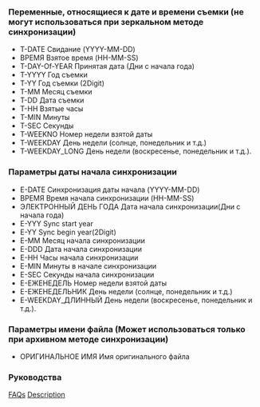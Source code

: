 ### Переменные, относящиеся к дате и времени съемки (не могут использоваться при зеркальном методе синхронизации)

- T-DATE 
Свидание (YYYY-MM-DD)
- ВРЕМЯ
Взятое время (HH-MM-SS)
- T-DAY-Of-YEAR
Принятая дата (Дни с начала года)
- T-YYYY
Год съемки
- T-YY
Год съемки (2Digit)
- T-MM
Месяц съемки
- T-DD
Дата съемки
- T-HH
Взятые часы
- T-MIN
Минуты
- T-SEC
Секунды
- T-WEEKNO
Номер недели взятой даты
- T-WEEKDAY
День недели (солнце, понедельник и т.д.)
- T-WEEKDAY_LONG
День недели (воскресенье, понедельник и т.д.).

### Параметры даты начала синхронизации

- E-DATE
Синхронизация даты начала (YYYY-MM-DD)
- ВРЕМЯ
Время начала синхронизации (HH-MM-SS)
- ЭЛЕКТРОННЫЙ ДЕНЬ ГОДА
Дата начала синхронизации(Дни с начала года)
- E-YYY
Sync start year
- E-YY
Sync begin year(2Digit)
- E-MM
Месяц начала синхронизации
- E-DDD
Дата начала синхронизации
- E-HH
Часы начала синхронизации
- E-MIN
Минуты в начале синхронизации
- E-SEC
Секунды начала синхронизации
- Е-ЕЖЕНЕДЕЛЬ
Номер недели взятой даты
- Е-ЕЖЕНЕДЕЛЬНИК
День недели (солнце, понедельник и т.д.)
- E-WEEKDAY_ДЛИННЫЙ
День недели (воскресенье, понедельник и т.д.).

### Параметры имени файла (Может использоваться только при архивном методе синхронизации)

- ОРИГИНАЛЬНОЕ ИМЯ
Имя оригинального файла

### Руководства
[FAQs](https://sentaroh.github.io/Documents/SMBSync3/SMBSync3_FAQ_EN.htm)
[Description](https://sentaroh.github.io/Documents/SMBSync3/SMBSync3_Desc_EN.htm)
